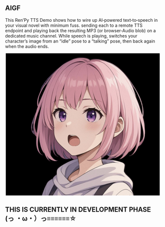 ## AIGF

This Ren’Py TTS Demo shows how to wire up AI‑powered text‑to‑speech in your visual novel with minimum fuss. sending each to a remote TTS endpoint and playing back the resulting MP3 (or browser‑Audio blob) on a dedicated music channel. While speech is playing, switches your character’s image from an “idle” pose to a “talking” pose, then back again when the audio ends.

<p align="center">
  <img src="game/images/ai-gf-coverpage.jpeg" width="500"/>
</p>

## THIS IS CURRENTLY IN DEVELOPMENT PHASE (っ ・ω・）っ≡≡≡≡≡≡☆
